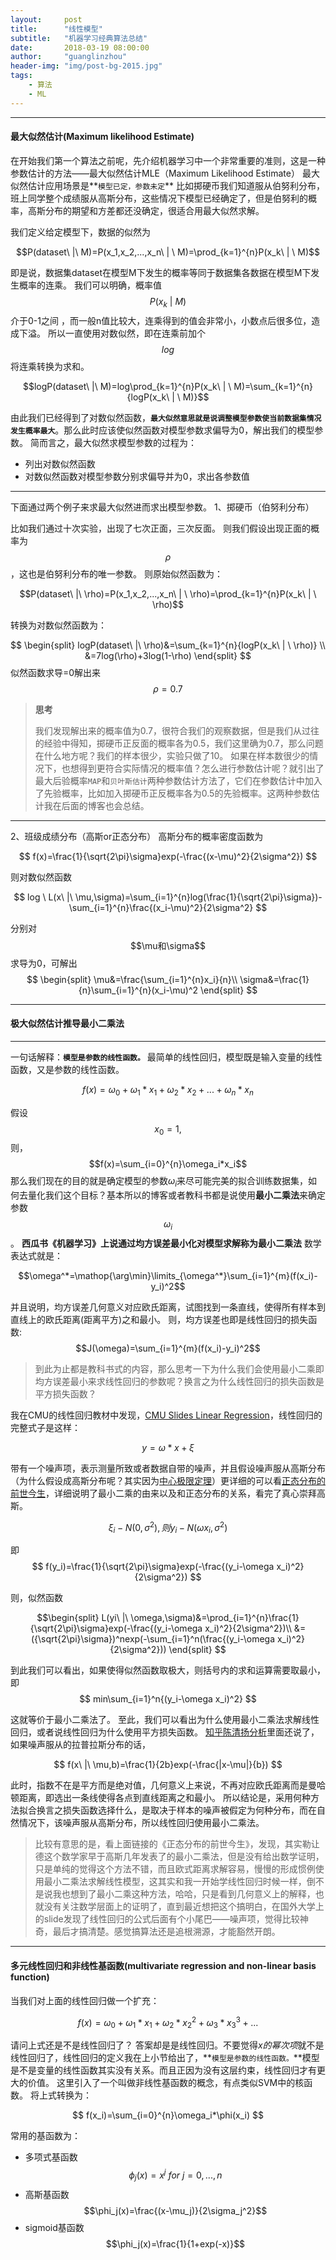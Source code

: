 ```yaml
---
layout:     post
title:      "线性模型"
subtitle:   "机器学习经典算法总结"
date:       2018-03-19 08:00:00
author:     "guanglinzhou"
header-img: "img/post-bg-2015.jpg"
tags:
    - 算法
    - ML
---
```


<script type="text/javascript" async src="https://cdn.mathjax.org/mathjax/latest/MathJax.js?config=TeX-MML-AM_CHTML"> </script>

----------
#### 最大似然估计(Maximum likelihood Estimate)

在开始我们第一个算法之前呢，先介绍机器学习中一个非常重要的准则，这是一种参数估计的方法——最大似然估计MLE（Maximum Likelihood Estimate）
最大似然估计应用场景是**`模型已定，参数未定`** 比如掷硬币我们知道服从伯努利分布，班上同学整个成绩服从高斯分布，这些情况下模型已经确定了，但是伯努利的概率，高斯分布的期望和方差都还没确定，很适合用最大似然求解。

我们定义给定模型下，数据的似然为

$$P(dataset\ |\ M)=P(x_1,x_2,...,x_n\ | \ M)=\prod_{k=1}^{n}P(x_k\ | \ M)$$

即是说，数据集dataset在模型M下发生的概率等同于数据集各数据在模型M下发生概率的连乘。
我们可以明确，概率值$$P(x_k\ | \ M)$$介于0-1之间 ，而一般n值比较大，连乘得到的值会非常小，小数点后很多位，造成下溢。
所以一直使用对数似然，即在连乘前加个$$log$$将连乘转换为求和。

$$logP(dataset\ |\ M)=log\prod_{k=1}^{n}P(x_k\ | \ M)=\sum_{k=1}^{n}{logP(x_k\ | \ M)}$$

由此我们已经得到了对数似然函数，**`最大似然意思就是说调整模型参数使当前数据集情况发生概率最大`**。那么此时应该使似然函数对模型参数求偏导为0，解出我们的模型参数。
简而言之，最大似然求模型参数的过程为：
- 列出对数似然函数
- 对数似然函数对模型参数分别求偏导并为0，求出各参数值


----------
下面通过两个例子来求最大似然进而求出模型参数。
1、掷硬币（伯努利分布）

比如我们通过十次实验，出现了七次正面，三次反面。
则我们假设出现正面的概率为$$\rho$$，这也是伯努利分布的唯一参数。
则原始似然函数为：

$$P(dataset\ |\ \rho)=P(x_1,x_2,...,x_n\ | \ \rho)=\prod_{k=1}^{n}P(x_k\ | \ \rho)$$

转换为对数似然函数为：

$$
\begin{split}
logP(dataset\ |\ \rho)&=\sum_{k=1}^{n}{logP(x_k\ | \ \rho)} \\
&=7log(\rho)+3log(1-\rho)
\end{split}
$$
似然函数求导=0解出来$$\rho=0.7$$

>**思考**
>
>我们发现解出来的概率值为0.7，很符合我们的观察数据，但是我们从过往的经验中得知，掷硬币正反面的概率各为0.5，我们这里确为0.7，那么问题在什么地方呢？我们的样本很少，实验只做了10。
>如果在样本数很少的情况下，也想得到更符合实际情况的概率值？怎么进行参数估计呢？就引出了最大后验概率`MAP`和`贝叶斯估计`两种参数估计方法了，它们在参数估计中加入了先验概率，比如加入掷硬币正反概率各为0.5的先验概率。这两种参数估计我在后面的博客也会总结。


----------
2、班级成绩分布（高斯or正态分布）
高斯分布的概率密度函数为

$$
f(x)=\frac{1}{\sqrt{2\pi}\sigma}exp(-\frac{(x-\mu)^2}{2\sigma^2})
$$

则对数似然函数

$$
log \ L(x\ |\ \mu,\sigma)=\sum_{i=1}^{n}log(\frac{1}{\sqrt{2\pi}\sigma})-\sum_{i=1}^{n}\frac{(x_i-\mu)^2}{2\sigma^2}
$$

分别对$$\mu和\sigma$$求导为0，可解出
$$
\begin{split}
\mu&=\frac{\sum_{i=1}^{n}x_i}{n}\\
\sigma&=\frac{1}{n}\sum_{i=1}^{n}(x_i-\mu)^2
\end{split}
$$


----------
#### 极大似然估计推导最小二乘法


----------
一句话解释：**`模型是参数的线性函数。`**
最简单的线性回归，模型既是输入变量的线性函数，又是参数的线性函数。

$$f(x)=\omega_0+\omega_1*x_1+\omega_2*x_2+...+\omega_n*x_n$$

假设$$x_0=1,$$则，$$f(x)=\sum_{i=0}^{n}\omega_i*x_i$$
那么我们现在的目的就是确定模型的参数$\omega_i$来尽可能完美的拟合训练数据集，如何去量化我们这个目标？基本所以的博客或者教科书都是说使用**最小二乘法**来确定参数$$\omega_i$$。
**西瓜书《机器学习》上说通过均方误差最小化对模型求解称为最小二乘法**
数学表达式就是：

$$\omega^*=\mathop{\arg\min}\limits_{\omega^*}\sum_{i=1}^{m}(f(x_i)-y_i)^2$$

并且说明，均方误差几何意义对应欧氏距离，试图找到一条直线，使得所有样本到直线上的欧氏距离(距离平方)之和最小。
则，均方误差也即是线性回归的损失函数:
$$J(\omega)=\sum_{i=1}^{m}(f(x_i)-y_i)^2$$

>到此为止都是教科书式的内容，那么思考一下为什么我们会使用最小二乘即均方误差最小来求线性回归的参数呢？换言之为什么线性回归的损失函数是平方损失函数？

我在CMU的线性回归教材中发现，[CMU Slides  Linear Regression](http://www.cs.cmu.edu/~epxing/Class/10701/slides/Reg15.pdf)，线性回归的完整式子是这样：

$$y=\omega*x+\xi$$

带有一个噪声项，表示测量所致或者数据自带的噪声，并且假设噪声服从高斯分布（为什么假设成高斯分布呢？其实因为[中心极限定理](https://zh.wikipedia.org/wiki/%E4%B8%AD%E5%BF%83%E6%9E%81%E9%99%90%E5%AE%9A%E7%90%86)）更详细的可以看[正态分布的前世今生](http://www.medicine.mcgill.ca/epidemiology/hanley/bios601/Mean-Quantile/intro-normal-distribution-2.pdf)，详细说明了最小二乘的由来以及和正态分布的关系，看完了真心崇拜高斯。

$$\xi_i-N(0,\sigma^2),则y_i-N(\omega x_i,\sigma^2)$$

即
$$
f(y_i)=\frac{1}{\sqrt{2\pi}\sigma}exp(-\frac{(y_i-\omega x_i)^2}{2\sigma^2})
$$

则，似然函数

$$\begin{split}
L(yi\ |\ \omega,\sigma)&=\prod_{i=1}^{n}\frac{1}{\sqrt{2\pi}\sigma}exp(-\frac{(y_i-\omega x_i)^2}{2\sigma^2})\\
&=({\sqrt{2\pi}\sigma})^nexp(-\sum_{i=1}^n(\frac{(y_i-\omega x_i)^2}{2\sigma^2}))
\end{split}
$$

到此我们可以看出，如果使得似然函数取极大，则括号内的求和运算需要取最小，即
$$
min\sum_{i=1}^n{(y_i-\omega x_i)^2}
$$

这就等价于最小二乘法了。
至此，我们可以看出为什么使用最小二乘法求解线性回归，或者说线性回归为什么使用平方损失函数。
[知乎陈清扬分析](https://www.zhihu.com/question/24095027)里面还说了，如果噪声服从的拉普拉斯分布的话，

$$
f(x\ |\ \mu,b)=\frac{1}{2b}exp(-\frac{|x-\mu|}{b})
$$

此时，指数不在是平方而是绝对值，几何意义上来说，不再对应欧氏距离而是曼哈顿距离，即选出一条线使得各点到直线距离之和最小。
所以结论是，采用何种方法拟合换言之损失函数选择什么，是取决于样本的噪声被假定为何种分布，而在自然情况下，该噪声服从高斯分布，所以线性回归使用最小二乘法。
>比较有意思的是，看上面链接的《正态分布的前世今生》，发现，其实勒让德这个数学家早于高斯几年发表了的最小二乘法，但是没有给出数学证明，只是单纯的觉得这个方法不错，而且欧式距离求解容易，慢慢的形成惯例使用最小二乘法求解线性模型，这其实和我一开始学线性回归时候一样，倒不是说我也想到了最小二乘这种方法，哈哈，只是看到几何意义上的解释，也就没有关注数学层面上的证明了，直到最近想把这个搞明白，在国外大学上的slide发现了线性回归的公式后面有个小尾巴——噪声项，觉得比较神奇，最后才搞清楚。感觉搞算法还是追根溯源，才能豁然开朗。

----------
#### 多元线性回归和非线性基函数(multivariate regression and non-linear basis function)
当我们对上面的线性回归做一个扩充：

$$
f(x)=\omega_0+\omega_1*x_1+\omega_2*x_2^2+\omega_3*x_3^3+...
$$

请问上式还是不是线性回归了？
答案却是是线性回归。不要觉得$x的幂次项$就不是线性回归了，线性回归的定义我在上小节给出了，**`模型是参数的线性函数。`**模型是不是变量的线性函数其实没有关系。而且正因为没有这层约束，线性回归才有更大的价值。
这里引入了一个叫做非线性基函数的概念，有点类似SVM中的核函数。
将上式转换为：

$$
f(x_i)=\sum_{i=0}^{n}\omega_i*\phi(x_i)
$$

常用的基函数为：
- 多项式基函数 $$\phi_j(x)=x^j \ for\  j=0,...,n$$
- 高斯基函数 $$\phi_j(x)=\frac{(x-\mu_j)}{2\sigma_j^2}$$
- sigmoid基函数 $$\phi_j(x)=\frac{1}{1+exp(-x)}$$

